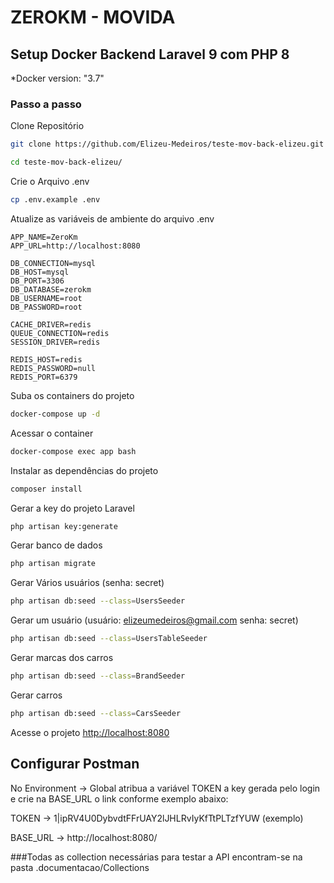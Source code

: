 # ZEROKM - MOVIDA


## Setup Docker Backend Laravel 9 com PHP 8  

*Docker version: "3.7"

### Passo a passo
Clone Repositório
```sh
git clone https://github.com/Elizeu-Medeiros/teste-mov-back-elizeu.git
```

```sh
cd teste-mov-back-elizeu/
```

Crie o Arquivo .env
```sh
cp .env.example .env
```


Atualize as variáveis de ambiente do arquivo .env
```dosini
APP_NAME=ZeroKm
APP_URL=http://localhost:8080

DB_CONNECTION=mysql
DB_HOST=mysql
DB_PORT=3306
DB_DATABASE=zerokm
DB_USERNAME=root
DB_PASSWORD=root

CACHE_DRIVER=redis
QUEUE_CONNECTION=redis
SESSION_DRIVER=redis

REDIS_HOST=redis
REDIS_PASSWORD=null
REDIS_PORT=6379
```


Suba os containers do projeto
```sh
docker-compose up -d
```


Acessar o container
```sh
docker-compose exec app bash
```


Instalar as dependências do projeto
```sh
composer install
```


Gerar a key do projeto Laravel
```sh
php artisan key:generate
```


Gerar banco de dados
```sh
php artisan migrate
```

Gerar Vários usuários (senha: secret)
```sh
php artisan db:seed --class=UsersSeeder 
```

Gerar um usuário (usuário: elizeumedeiros@gmail.com senha: secret)
```sh
php artisan db:seed --class=UsersTableSeeder
```

Gerar marcas dos carros
```sh
php artisan db:seed --class=BrandSeeder
```

Gerar carros
```sh
php artisan db:seed --class=CarsSeeder
```

Acesse o projeto
[http://localhost:8080](http://localhost:8080)


## **Configurar Postman**

No Environment -> Global atribua a variável TOKEN a key gerada pelo login e crie na BASE_URL o link conforme exemplo abaixo:

TOKEN -> 1|ipRV4U0DybvdtFFrUAY2lJHLRvIyKfTtPLTzfYUW (exemplo)

BASE_URL -> http://localhost:8080/ 

###Todas as collection necessárias para testar a API encontram-se na pasta .documentacao/Collections
